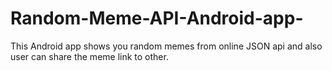 # Random-Meme-API-Android-app-
This Android app shows you random memes from online JSON api and also user can share the meme link to other.
